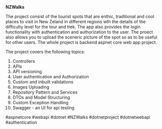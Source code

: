 **NZWalks**

The project consist of the tourist spots that are enthic, traditional and cool places to visit in New Zeland in different regions wth the details of the difficulty level for the tour and trek.
The app also provides the login functionality with authentication and authorization to the user. The proect also allows you to upload the sceneric picture of the spot so as to be useful for other users.
The whole project is backend aspnet core web app project.


The project covers the following topics:
1. Controllers
2. APIs
3. API versioning
4. User authentication and Authorization
5. Custom and inbuilt validations
6. Images Uploading 
7. Repository Pattern and Services
8. DTOs and Model Structuring
9. Custom Exception Handling
10. Swagger - an UI for api testing

#aspnetcore #webapi #dotnet #NZWalks #dotnetproject #dotnetwebapi #authentication
